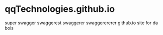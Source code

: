 # qqTechnologies.github.io
super swagger swaggerest swaggerer swaggerererer github.io site for da bois
